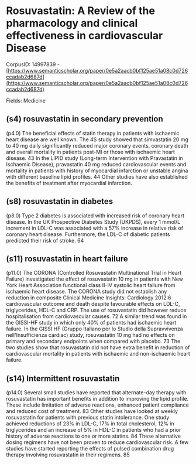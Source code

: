 # Rosuvastatin: A Review of the pharmacology and clinical effectiveness in cardiovascular Disease

CorpusID: 14997839 - [https://www.semanticscholar.org/paper/0e5a2aacb0bf125ae51a08c0d726ccadab2d687d](https://www.semanticscholar.org/paper/0e5a2aacb0bf125ae51a08c0d726ccadab2d687d)

Fields: Medicine

## (s4) rosuvastatin in secondary prevention
(p4.0) The beneficial effects of statin therapy in patients with ischaemic heart disease are well known. The 4S study showed that simvastatin 20 mg to 40 mg daily significantly reduced major coronary events, coronary death and overall mortality in patients post-MI or those with ischaemic heart disease. 43 In the LIPID study (Long-term Intervention with Pravastatin in Ischaemic Disease), pravastatin 40 mg reduced cardiovascular events and mortality in patients with history of myocardial infarction or unstable angina with different baseline lipid profiles. 44 Other studies  have also established the benefits of treatment after myocardial infarction.
## (s8) rosuvastatin in diabetes
(p8.0) Type 2 diabetes is associated with increased risk of coronary heart disease. In the UK Prospective Diabetes Study (UKPDS), every 1 mmol/L increment in LDL-C was associated with a 57% increase in relative risk of coronary heart disease. Furthermore, the LDL-C of diabetic patients predicted their risk of stroke. 64 
## (s11) rosuvastatin in heart failure
(p11.0) The CORONA (Controlled Rosuvastatin Multinational Trial in Heart Failure) investigated the effect of rosuvastatin 10 mg in patients with New York Heart Association functional class II-IV systolic heart failure from ischaemic heart disease. The CORONA study did not establish any reduction in composite Clinical Medicine Insights: Cardiology 2012:6 cardiovascular outcome and death despite favourable effects on LDL-C, triglycerides, HDL-C and CRP. The use of rosuvastatin did however reduce hospitalisation from cardiovascular causes. 72 A similar trend was found in the GISSI-HF study in which only 40% of patients had ischaemic heart failure. In the GISSI HF (Gruppo Italiano per lo Studio della Supravvivenza nell'Insufficienza cardiac) study, rosuvastatin 10 mg had no effects on primary and secondary endpoints when compared with placebo. 73 The two studies show that rosuvastatin did not have extra benefit in reduction of cardiovascular mortality in patients with ischaemic and non-ischaemic heart failure.
## (s14) Intermittent rosuvastatin
(p14.0) Several small studies have reported that alternate-day therapy with rosuvastatin has important benefits in addition to improving the lipid profile. These include limitation of adverse reactions, enhanced patient compliance and reduced cost of treatment. 83 Other studies have looked at weekly rosuvastatin for patients with previous statin intolerance. One study achieved reductions of 23% in LDL-C, 17% in total cholesterol, 12% in triglycerides and an increase of 5% in HDL-C in patients who had a prior history of adverse reactions to one or more statins. 84 These alternative dosing regimens have not been proven to reduce cardiovascular risk. A few studies have started reporting the effects of pulsed combination drug therapy involving rosuvastatin in their regimens. 85
